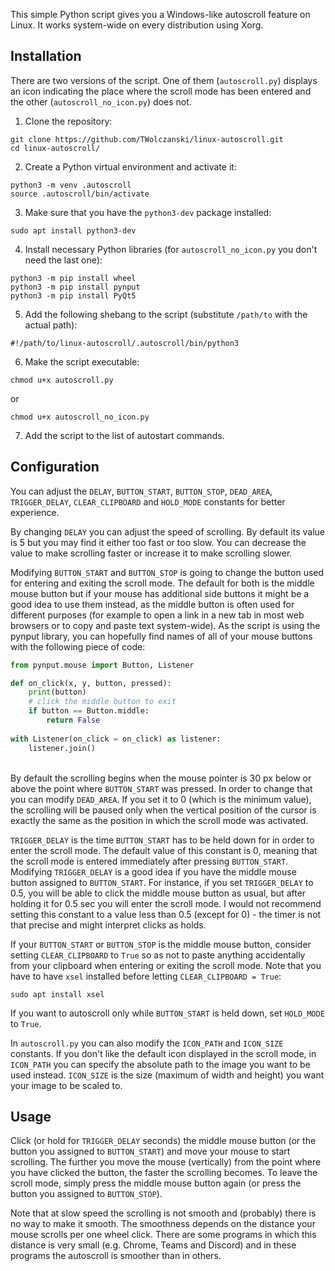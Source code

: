 This simple Python script gives you a Windows-like autoscroll feature on Linux. It works system-wide on every distribution using Xorg.

## Installation
There are two versions of the script. One of them (`autoscroll.py`) displays an icon indicating the place where the scroll mode has been entered and the other (`autoscroll_no_icon.py`) does not.
1. Clone the repository:
```
git clone https://github.com/TWolczanski/linux-autoscroll.git
cd linux-autoscroll/
```
2. Create a Python virtual environment and activate it:
```
python3 -m venv .autoscroll
source .autoscroll/bin/activate
```
3. Make sure that you have the `python3-dev` package installed:
```
sudo apt install python3-dev
```
4. Install necessary Python libraries (for `autoscroll_no_icon.py` you don't need the last one):
```
python3 -m pip install wheel
python3 -m pip install pynput
python3 -m pip install PyQt5
```
5. Add the following shebang to the script (substitute `/path/to` with the actual path):
```
#!/path/to/linux-autoscroll/.autoscroll/bin/python3
```
6. Make the script executable:
```
chmod u+x autoscroll.py
```
or
```
chmod u+x autoscroll_no_icon.py
```
7. Add the script to the list of autostart commands.

## Configuration

You can adjust the `DELAY`, `BUTTON_START`, `BUTTON_STOP`, `DEAD_AREA`, `TRIGGER_DELAY`, `CLEAR_CLIPBOARD` and `HOLD_MODE` constants for better experience.

By changing `DELAY` you can adjust the speed of scrolling. By default its value is 5 but you may find it either too fast or too slow. You can decrease the value to make scrolling faster or increase it to make scrolling slower.

Modifying `BUTTON_START` and `BUTTON_STOP` is going to change the button used for entering and exiting the scroll mode. The default for both is the middle mouse button but if your mouse has additional side buttons it might be a good idea to use them instead, as the middle button is often used for different purposes (for example to open a link in a new tab in most web browsers or to copy and paste text system-wide). As the script is using the pynput library, you can hopefully find names of all of your mouse buttons with the following piece of code:
```python
from pynput.mouse import Button, Listener

def on_click(x, y, button, pressed):
    print(button)
    # click the middle button to exit
    if button == Button.middle:
        return False
    
with Listener(on_click = on_click) as listener:
    listener.join()
```
\
By default the scrolling begins when the mouse pointer is 30 px below or above the point where `BUTTON_START` was pressed. In order to change that you can modify `DEAD_AREA`. If you set it to 0 (which is the minimum value), the scrolling will be paused only when the vertical position of the cursor is exactly the same as the position in which the scroll mode was activated.

`TRIGGER_DELAY` is the time `BUTTON_START` has to be held down for in order to enter the scroll mode. The default value of this constant is 0, meaning that the scroll mode is entered immediately after pressing `BUTTON_START`. Modifying `TRIGGER_DELAY` is a good idea if you have the middle mouse button assigned to `BUTTON_START`. For instance, if you set `TRIGGER_DELAY` to 0.5, you will be able to click the middle mouse button as usual, but after holding it for 0.5 sec you will enter the scroll mode. I would not recommend setting this constant to a value less than 0.5 (except for 0) - the timer is not that precise and might interpret clicks as holds.

If your `BUTTON_START` or `BUTTON_STOP` is the middle mouse button, consider setting `CLEAR_CLIPBOARD` to `True` so as not to paste anything accidentally from your clipboard when entering or exiting the scroll mode. Note that you have to have `xsel` installed before letting `CLEAR_CLIPBOARD = True`:
```
sudo apt install xsel
```

If you want to autoscroll only while `BUTTON_START` is held down, set `HOLD_MODE` to `True`.

In `autoscroll.py` you can also modify the `ICON_PATH` and `ICON_SIZE` constants. If you don't like the default icon displayed in the scroll mode, in `ICON_PATH` you can specify the absolute path to the image you want to be used instead. `ICON_SIZE` is the size (maximum of width and height) you want your image to be scaled to.

## Usage

Click (or hold for `TRIGGER_DELAY` seconds) the middle mouse button (or the button you assigned to `BUTTON_START`) and move your mouse to start scrolling. The further you move the mouse (vertically) from the point where you have clicked the button, the faster the scrolling becomes. To leave the scroll mode, simply press the middle mouse button again (or press the button you assigned to `BUTTON_STOP`).

Note that at slow speed the scrolling is not smooth and (probably) there is no way to make it smooth. The smoothness depends on the distance your mouse scrolls per one wheel click. There are some programs in which this distance is very small (e.g. Chrome, Teams and Discord) and in these programs the autoscroll is smoother than in others.
